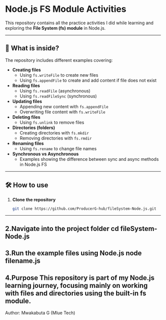 # Node.js FS Module Activities

This repository contains all the practice activities I did while learning and exploring the **File System (fs) module** in Node.js.

---

## 📂 What is inside?

The repository includes different examples covering:

- **Creating files**
  - Using `fs.writeFile` to create new files
  - Using `fs.appendFile` to create and add content if file does not exist
- **Reading files**
  - Using `fs.readFile` (asynchronous)
  - Using `fs.readFileSync` (synchronous)
- **Updating files**
  - Appending new content with `fs.appendFile`
  - Overwriting file content with `fs.writeFile`
- **Deleting files**
  - Using `fs.unlink` to remove files
- **Directories (folders)**
  - Creating directories with `fs.mkdir`
  - Removing directories with `fs.rmdir`
- **Renaming files**
  - Using `fs.rename` to change file names
- **Synchronous vs Asynchronous**
  - Examples showing the difference between sync and async methods in Node.js FS

---

## 🛠️ How to use

1. **Clone the repository**
   ```bash
   git clone https://github.com/ProducerG-hub/fileSystem-Node.js.git
--------------------------------
2.Navigate into the project folder
cd fileSystem-Node.js
--------------------------------------
3.Run the example files using Node.js
node filename.js
--------------------------------------
 4.Purpose
This repository is part of my Node.js learning journey, focusing mainly on working with files and directories using the built-in fs module.
---------------------------------------
Author: Mwakabuta G (Mlue Tech)
   
